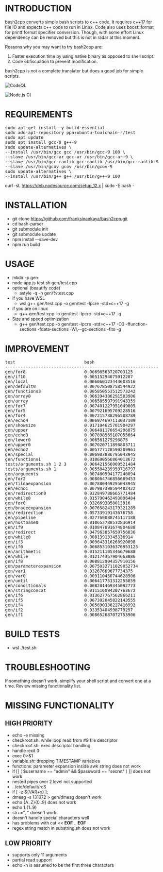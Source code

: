 # INTRODUCTION

bash2cpp converts simple bash scripts to c++ code.
It requires c++17 for file IO and expects c++ code to run in Linux.
Code also uses boost::format for printf format specifier conversion.
Though, with some effort Linux dependency can be removed but this is not
in radar at this moment.


Reasons why you may want to try bash2cpp are:
1. Faster execution time by using native binary as opposed to shell script.
2. Code obfiscuation to prevent modification.

bash2cpp is not a complete translator but does a good job for simple scripts.

![CodeQL](https://github.com/franksinankaya/bash2cpp/workflows/CodeQL/badge.svg)

![Node.js CI](https://github.com/franksinankaya/bash2cpp/workflows/Node.js%20CI/badge.svg)

# REQUIREMENTS
<pre>
sudo apt-get install -y build-essential
sudo add-apt-repository ppa:ubuntu-toolchain-r/test
sudo apt update
sudo apt install gcc-9 g++-9
sudo update-alternatives \
--install /usr/bin/gcc gcc /usr/bin/gcc-9 100 \
--slave /usr/bin/gcc-ar gcc-ar /usr/bin/gcc-ar-9 \
--slave /usr/bin/gcc-ranlib gcc-ranlib /usr/bin/gcc-ranlib-9 \
--slave /usr/bin/gcov gcov /usr/bin/gcov-9
sudo update-alternatives \
--install /usr/bin/g++ g++ /usr/bin/g++-9 100
</pre>
curl -sL https://deb.nodesource.com/setup_12.x | sudo -E bash -

# INSTALLATION
* git clone https://github.com/franksinankaya/bash2cpp.git
* cd bash-parser
* git submodule init
* git submodule update
* npm install --save-dev
* npm run build

# USAGE
* mkdir -p gen
* node app.js test.sh gen/test.cpp
* optional (beautify code)
	* astyle -q -n gen/%test.cpp
* if you have WSL
	* wsl g++ gen/test.cpp -o gen/test -lpcre -std=c++17 -g 
* if you are on linux
	* g++ gen/test.cpp -o gen/test -lpcre -std=c++17 -g
* Size and speed optimization
    * g++ gen/test.cpp -o gen/test -lpcre -std=c++17 -O3 -ffunction-sections -fdata-sections -Wl,--gc-sections -flto -g
# IMPROVEMENT

<pre>
test                           bash                           native c++                     delta
----------------------------------------------------------------------------------------------------
gen/for8                       0.00696563720703125            0.007452487945556641           6.532727621728838
gen/if10                       0.00515294075012207            0.004492282867431641           -14.70650674026112
gen/local                      0.006060123443603516           0.004212141036987305           -43.87275711779023
gen/default0                   0.007678508758544922           0.005669355392456055           -35.438832583371884
gen/functions3                 0.005850553512573242           0.004854679107666016           -20.513701993910225
gen/array0                     0.006394386291503906           0.004038572311401367           -58.332841371981814
gen/array                      0.006585597991943359           0.004456758499145508           -47.76654362595624
gen/for7                       0.007401227951049805           0.005717277526855469           -29.45371142618849
gen/for5                       0.007921695709228516           0.006716728210449219           -17.939798381371574
gen/for4                       0.007215738296508789           0.0057315826416015625          -25.89434276206323
gen/echo4                      0.006974697113037109           0.0045092105865478516          -54.67667741764924
gen/showsize                   0.017104625701904297           0.010923147201538086           -56.5906362545018
gen/upper                      0.006481170654296875           0.008647441864013672           25.05100634132892
gen/echo3                      0.007898569107055664           0.00489497184753418            -61.360868929910865
gen/lower0                     0.006561279296875              0.00459742546081543            -42.71638230565783
gen/upper0                     0.007020711898803711           0.0052280426025390625          -34.2894928858081
gen/echo2                      0.005777120590209961           0.004124164581298828           -40.07977800901838
gen/special                    0.006903886795043945           0.0061266422271728516          -12.686305794450714
gen/functions1                 0.010600566864013672           0.005499362945556641           -92.75990635567501
tests/arguments.sh 1 2 3       0.006421566009521484           0.006428956985473633           0.11496384201743
tests/arguments.sh 1           0.005584239959716797           0.004723072052001953           -18.233215547703182
gen/arguments                  0.007460594177246094           0.006247282028198242           -19.42144029309621
gen/for2                       0.008064746856689453           0.005383014678955078           -49.81840729914076
gen/tildaexpansion             0.007880449295043945           0.004729509353637695           -66.62297726470736
gen/echo1                      0.007907390594482422           0.00601649284362793            -31.428571428571427
gen/redirection0               0.032849788665771484           0.02049565315246582            -60.276856860350144
gen/while0                     0.015790462493896484           0.009736776351928711           -62.17341266926223
gen/for0                       0.0326693058013916             0.02129340171813965            -53.424550167392596
gen/braceexpansion             0.007658243179321289           0.005018949508666992           -52.586575459598116
gen/redirection                0.05733919143676758            0.038558006286621094           -48.70891147881576
gen/pipeline                   0.027769088745117188           0.027825117111206055           0.20135895875997156
gen/hostname0                  0.010652780532836914           0.008131980895996094           -30.99859270552363
gen/if9                        0.010847091674804688           0.008524656295776367           -27.243742133967277
gen/redirect                   0.047963857650756836           0.039482831954956055           -21.480287192864864
gen/while0                     0.00813913345336914            0.007466793060302734           -9.004406411648253
gen/if3                        0.009643316268920898           0.004790306091308594           -101.30897869798925
gen/if0                        0.0068531036376953125          0.006569385528564453           -4.318792189881687
gen/arithmetic                 0.015211105346679688           0.013452291488647461           -13.07445545256367
gen/while                      0.012174367904663086           0.009581327438354492           -27.063478239231593
gen/if8                        0.008812904357910156           0.00737762451171875            -19.454498448810757
gen/parameterexpansion         0.0075032711029052734          0.0065996646881103516          -13.691701889382609
gen/var1                       0.03267669677734375            0.013646364212036133           -139.45350035815994
gen/var0                       0.009110450744628906           0.006860971450805664           -32.786600410049694
gen/until                      0.006417751312255859           0.004626750946044922           -38.70967741935484
gen/conditionals               0.008281469345092773           0.007395267486572266           -11.9833644980334
gen/stringconcat               0.011516094207763672           0.007983922958374023           -44.24104876519246
gen/if6                        0.013627767562866211           0.009176015853881836           -48.51508301504404
gen/if5                        0.007302045822143555           0.0069348812103271484          -5.294461443256438
gen/if4                        0.005690336227416992           0.005149364471435547           -10.50560237058987
gen/if2                        0.03353404998779297            0.014903545379638672           -125.00719884818429
gen/if1                        0.008652687072753906           0.006560087203979492           -31.89896420134472
</pre>

# BUILD TESTS
* wsl ./test.sh

# TROUBLESHOOTING
If something doesn't work, simplify your shell script and convert one at a time.
Review missing functionality list.

# MISSING FUNCTIONALITY
## HIGH PRIORITY
* echo -e missing
* checkroot.sh: while loop read from #9 file descriptor
* checkroot.sh: exec descriptor handling
* handle :exit 0
* exec 0>&1
* variable.sh: dropping TIMESTAMP variables
* functions: parameter expansion inside awk string does not work
* if [[ ( $username == "admin" && $password == "secret" ) ]] does not work
* nested pipes over 2 level not supported
* . /etc/default/rcS
* if [ -z ${VAR+x} ]; 
* dmesg -s 131072 > gen/dmesg  doesn't work
* echo {A..Z}{0..9} does not work
* echo 1.{1..9}
* str+=", " doesn't work
* doesn't handle special characters well
* has problems with cat << __EOF__ .. __EOF__
* regex string match in substring.sh does not work

## LOW PRIORITY
* supports only 11 arguments
* partial read support
* echo -n is assumed to be the first three characters
